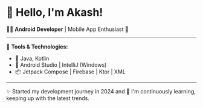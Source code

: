 # 🌟 Hello, I'm Akash!

🧑‍💻 **Android Developer** | Mobile App Enthusiast 📱

---

🔧 **Tools & Technologies:**

- 📱 Java, Kotlin  
- 🚀 Android Studio | IntelliJ (Windows)  
- 📦 Jetpack Compose | Firebase | Ktor | XML

---

✨ Started my development journey in 2024 and 🚀 I'm continuously learning, keeping up with the latest trends.


